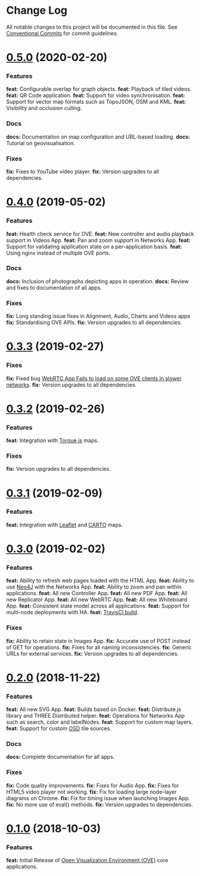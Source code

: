 # Change Log

All notable changes to this project will be documented in this file. See [Conventional Commits](https://conventionalcommits.org) for commit guidelines.

<a name="0.5.0"></a>
# [0.5.0](https://github.com/ove/ove-apps/compare/v0.4.0...v0.5.0) (2020-02-20)

### Features

**feat:** Configurable overlap for graph objects.
**feat:** Playback of tiled videos.
**feat:** QR Code application.
**feat:** Support for video synchronisation.
**feat:** Support for vector map formats such as TopoJSON, OSM and KML.
**feat:** Visibility and occlusion culling.

### Docs

**docs:** Documentation on map configuration and URL-based loading.
**docs:** Tutorial on geovisualisation.

### Fixes

**fix:** Fixes to YouTube video player.
**fix:** Version upgrades to all dependencies.

<a name="0.4.0"></a>
# [0.4.0](https://github.com/ove/ove-apps/compare/v0.3.3...v0.4.0) (2019-05-02)

### Features

**feat:** Health check service for OVE.
**feat:** New controller and audio playback support in Videos App.
**feat:** Pan and zoom support in Networks App.
**feat:** Support for validating application state on a per-application basis.
**feat:** Using nginx instead of multiple OVE ports.

### Docs

**docs:** Inclusion of photographs depicting apps in operation.
**docs:** Review and fixes to documentation of all apps.

### Fixes

**fix:** Long standing issue fixes in Alignment, Audio, Charts and Videos apps
**fix:** Standardising OVE APIs.
**fix:** Version upgrades to all dependencies.

<a name="0.3.3"></a>
# [0.3.3](https://github.com/ove/ove-apps/compare/v0.3.2...v0.3.3) (2019-02-27)

### Fixes

**fix:** Fixed bug [WebRTC App Fails to load on some OVE clients in slower networks](https://github.com/ove/ove-apps/issues/119).
**fix:** Version upgrades to all dependencies.

<a name="0.3.2"></a>
# [0.3.2](https://github.com/ove/ove-apps/compare/v0.3.1...v0.3.2) (2019-02-26)

### Features

**feat:** Integration with [Torque.js](https://carto.com/developers/torque-js/) maps.

### Fixes

**fix:** Version upgrades to all dependencies.

<a name="0.3.1"></a>
# [0.3.1](https://github.com/ove/ove-apps/compare/v0.3.0...v0.3.1) (2019-02-09)

### Features

**feat:** Integration with [Leaflet](https://leafletjs.com/) and [CARTO](https://carto.com/developers) maps.

<a name="0.3.0"></a>
# [0.3.0](https://github.com/ove/ove-apps/compare/v0.2.0...v0.3.0) (2019-02-02)

### Features

**feat:** Ability to refresh web pages loaded with the HTML App.
**feat:** Ability to use [Neo4J](https://neo4j.com/) with the Networks App.
**feat:** Ability to zoom and pan within applications.
**feat:** All new Controller App.
**feat:** All new PDF App.
**feat:** All new Replicator App.
**feat:** All new WebRTC App.
**feat:** All new Whiteboard App.
**feat:** Consistent state model across all applications.
**feat:** Support for multi-node deployments with HA.
**feat:** [TravisCI build](https://travis-ci.com/ove/ove).

### Fixes

**fix:** Ability to retain state in Images App.
**fix:** Accurate use of POST instead of GET for operations.
**fix:** Fixes for all naming inconsistencies.
**fix:** Generic URLs for external services.
**fix:** Version upgrades to all dependencies.

<a name="0.2.0"></a>
# [0.2.0](https://github.com/ove/ove-apps/compare/v0.1.0...v0.2.0) (2018-11-22)

### Features

**feat:** All new SVG App.
**feat:** Builds based on Docker.
**feat:** Distribute.js library and THREE.Distributed helper.
**feat:** Operations for Networks App such as search, color and labelNodes.
**feat:** Support for custom map layers.
**feat:** Support for custom [OSD](https://openseadragon.github.io/) tile sources.

### Docs

**docs:** Complete documentation for all apps.

### Fixes

**fix:** Code quality improvements.
**fix:** Fixes for Audio App.
**fix:** Fixes for HTML5 video player not working.
**fix:** Fix for loading large node-layer diagrams on Chrome.
**fix:** Fix for timing issue when launching Images App.
**fix:** No more use of eval() methods.
**fix:** Version upgrades to dependencies.

<a name="0.1.0"></a>
# [0.1.0](https://github.com/ove/ove-apps/compare/2ecb6b9...v0.1.0) (2018-10-03)

### Features

**feat:** Initial Release of [Open Visualization Environment (OVE)](https://github.com/ove/ove) core applications.
